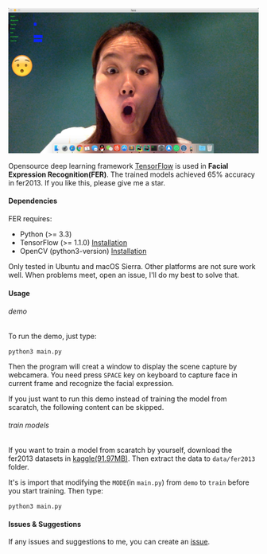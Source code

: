 ![amazing](./amazingkelly.jpeg)

Opensource deep learning framework [TensorFlow](https://www.tensorflow.org) is used in **Facial Expression Recognition(FER)**. 
The trained models achieved 65% accuracy in fer2013. If you like this, please give me a star.

#### Dependencies

FER requires:
- Python (>= 3.3)
- TensorFlow (>= 1.1.0) [Installation](https://www.tensorflow.org/install/)
- OpenCV (python3-version) [Installation](http://docs.opencv.org/master/da/df6/tutorial_py_table_of_contents_setup.html)

Only tested in Ubuntu and macOS Sierra. Other platforms are not sure work well. When problems meet, open an issue, I'll do my best to solve that.

#### Usage
###### demo
To run the demo, just type:
```shell
python3 main.py
```
Then the program will creat a window to display the scene capture by webcamera. You need press `SPACE` key on keyboard to capture face in current frame and recognize the facial expression.

If you just want to run this demo instead of training the model from scaratch, the following content can be skipped.

###### train models
If you want to train a model from scaratch by yourself, download the fer2013 datasets in [kaggle(91.97MB)](https://www.kaggle.com/c/challenges-in-representation-learning-facial-expression-recognition-challenge/data). Then extract the data to `data/fer2013` folder.

It's is import that modifying the `MODE`(in `main.py`) from `demo` to `train`  before you start training.
Then type:
```shell
python3 main.py
```

#### Issues & Suggestions
If any issues and suggestions to me, you can create an [issue](https://github.com/xionghc/Facial-Expression-Recognition/issues/).
